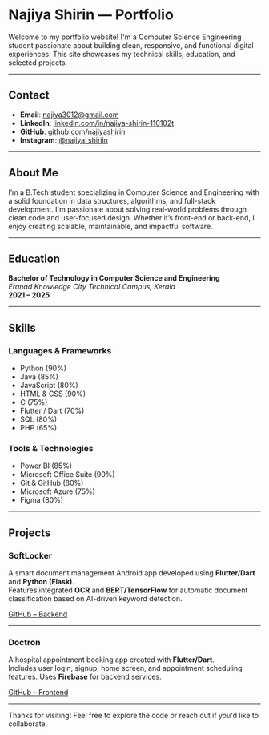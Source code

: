 # Najiya Shirin — Portfolio

Welcome to my portfolio website! I'm a Computer Science Engineering student passionate about building clean, responsive, and functional digital experiences. This site showcases my technical skills, education, and selected projects.

---

## Contact

- **Email**: [najiya3012@gmail.com](mailto:najiya3012@gmail.com)  
- **LinkedIn**: [linkedin.com/in/najiya-shirin-110102t](https://www.linkedin.com/in/najiya-shirin-110102t)  
- **GitHub**: [github.com/najiyashirin](https://github.com/najiyashirin)  
- **Instagram**: [@najiya_shiriin](https://www.instagram.com/najiya_shiriin/)

---

## About Me

I’m a B.Tech student specializing in Computer Science and Engineering with a solid foundation in data structures, algorithms, and full-stack development. I'm passionate about solving real-world problems through clean code and user-focused design. Whether it’s front-end or back-end, I enjoy creating scalable, maintainable, and impactful software.

---

## Education

**Bachelor of Technology in Computer Science and Engineering**  
*Eranad Knowledge City Technical Campus, Kerala*  
**2021 – 2025**

---

## Skills

### Languages & Frameworks  
- Python (90%)  
- Java (85%)  
- JavaScript (80%)  
- HTML & CSS (90%)  
- C (75%)  
- Flutter / Dart (70%)  
- SQL (80%)  
- PHP (65%)

### Tools & Technologies  
- Power BI (85%)  
- Microsoft Office Suite (90%)  
- Git & GitHub (80%)  
- Microsoft Azure (75%)  
- Figma (80%)

---

## Projects

### SoftLocker  
A smart document management Android app developed using **Flutter/Dart** and **Python (Flask)**.  
Features integrated **OCR** and **BERT/TensorFlow** for automatic document classification based on AI-driven keyword detection.

[GitHub – Backend](https://github.com/najiyashirin/Softlocker-backed-python)

---

### Doctron  
A hospital appointment booking app created with **Flutter/Dart**.  
Includes user login, signup, home screen, and appointment scheduling features. Uses **Firebase** for backend services.

[GitHub – Frontend](https://github.com/najiyashirin/Doctron-app-frontend)

---

Thanks for visiting! Feel free to explore the code or reach out if you'd like to collaborate.